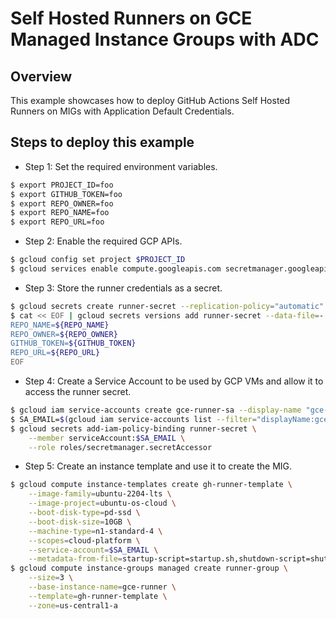 # Self Hosted Runners on GCE Managed Instance Groups with ADC

## Overview

This example showcases how to deploy GitHub Actions Self Hosted Runners on MIGs with Application Default Credentials.

## Steps to deploy this example

- Step 1: Set the required environment variables.

```sh
$ export PROJECT_ID=foo
$ export GITHUB_TOKEN=foo
$ export REPO_OWNER=foo
$ export REPO_NAME=foo
$ export REPO_URL=foo
```

- Step 2: Enable the required GCP APIs.

```sh
$ gcloud config set project $PROJECT_ID
$ gcloud services enable compute.googleapis.com secretmanager.googleapis.com
```

- Step 3: Store the runner credentials as a secret.

```sh
$ gcloud secrets create runner-secret --replication-policy="automatic"
$ cat << EOF | gcloud secrets versions add runner-secret --data-file=-
REPO_NAME=${REPO_NAME}
REPO_OWNER=${REPO_OWNER}
GITHUB_TOKEN=${GITHUB_TOKEN}
REPO_URL=${REPO_URL}
EOF
```

- Step 4: Create a Service Account to be used by GCP VMs and allow it to access the runner secret.

```sh
$ gcloud iam service-accounts create gce-runner-sa --display-name "gce-runner-sa"
$ SA_EMAIL=$(gcloud iam service-accounts list --filter="displayName:gce-runner-sa" --format='value(email)')
$ gcloud secrets add-iam-policy-binding runner-secret \
    --member serviceAccount:$SA_EMAIL \
    --role roles/secretmanager.secretAccessor
```

- Step 5: Create an instance template and use it to create the MIG.

```sh
$ gcloud compute instance-templates create gh-runner-template \
    --image-family=ubuntu-2204-lts \
    --image-project=ubuntu-os-cloud \
    --boot-disk-type=pd-ssd \
    --boot-disk-size=10GB \
    --machine-type=n1-standard-4 \
    --scopes=cloud-platform \
    --service-account=$SA_EMAIL \
    --metadata-from-file=startup-script=startup.sh,shutdown-script=shutdown.sh
$ gcloud compute instance-groups managed create runner-group \
    --size=3 \
    --base-instance-name=gce-runner \
    --template=gh-runner-template \
    --zone=us-central1-a
```
